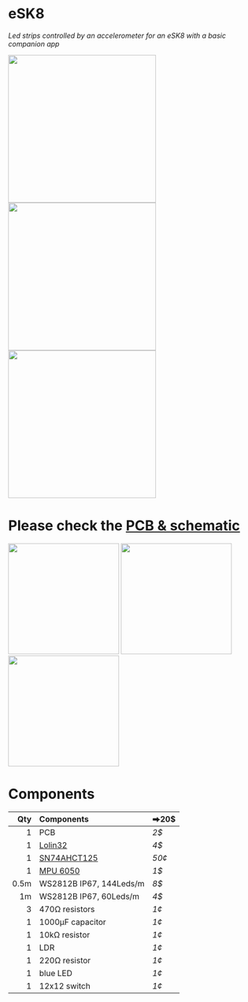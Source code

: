 # eSK8
*Led strips controlled by an accelerometer for an eSK8 with a basic companion app*

<img src="https://media.giphy.com/media/IhCHKo42Hx7WFkRmzQ/giphy.gif" height="300"> <img src="https://media.giphy.com/media/fY5xLxGayUptPZuTfG/giphy.gif" height="300"> <img src="https://media.giphy.com/media/RfYtkG17dUJyVmbPet/giphy.gif" height="300"> 

# Please check the [PCB & schematic](https://easyeda.com/seb.morin/esk8) 

<img src="https://i.imgur.com/27TWWlc.png" height="225"> <img src="https://i.imgur.com/bn5Pk2N.jpg" height="225"> <img src="https://i.imgur.com/fsrZ5Zs.jpg" height="225">

# Components 

Qty | Components | ⮕20$
---: | :---| :---
1| PCB| *2$*
1|[Lolin32](https://wiki.wemos.cc/products:lolin32:lolin32)| *4$*
1|[SN74AHCT125](https://www.ti.com/product/SN74AHCT125) | *50¢*
1|[MPU 6050](https://invensense.tdk.com/products/motion-tracking/6-axis/mpu-6050/) | *1$*
0.5m|WS2812B IP67, 144Leds/m | *8$*
1m|WS2812B IP67, 60Leds/m | *4$*
3|470Ω resistors | *1¢*
1|1000μF capacitor | *1¢*
1|10kΩ resistor | *1¢*
1|LDR | *1¢*
1|220Ω resistor | *1¢*
1|blue LED | *1¢*
1|12x12 switch | *1¢*
